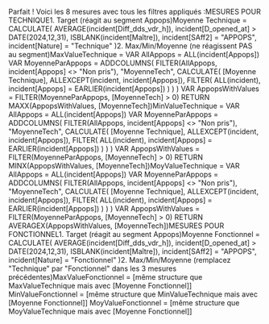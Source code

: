Parfait ! Voici les 8 mesures avec tous les filtres appliqués :MESURES POUR TECHNIQUE1. Target (réagit au segment Appops)Moyenne Technique = 
CALCULATE(
    AVERAGE(incident[Diff_dds_vdr_h]),
    incident[D_opened_at] > DATE(2024,12,31),
    ISBLANK(incident[Maître]),
    incident[SAff2] = "APPOPS",
    incident[Nature] = "Technique"
)2. Max/Min/Moyenne (ne réagissent PAS au segment)MaxValueTechnique = 
VAR AllAppops = ALL(incident[Appops])
VAR MoyenneParAppops = 
    ADDCOLUMNS(
        FILTER(AllAppops, incident[Appops] <> "Non pris"),
        "MoyenneTech",
        CALCULATE(
            [Moyenne Technique],
            ALLEXCEPT(incident, incident[Appops]),
            FILTER(
                ALL(incident),
                incident[Appops] = EARLIER(incident[Appops])
            )
        )
    )
VAR AppopsWithValues = 
    FILTER(MoyenneParAppops, [MoyenneTech] > 0)
RETURN
    MAXX(AppopsWithValues, [MoyenneTech])MinValueTechnique = 
VAR AllAppops = ALL(incident[Appops])
VAR MoyenneParAppops = 
    ADDCOLUMNS(
        FILTER(AllAppops, incident[Appops] <> "Non pris"),
        "MoyenneTech",
        CALCULATE(
            [Moyenne Technique],
            ALLEXCEPT(incident, incident[Appops]),
            FILTER(
                ALL(incident),
                incident[Appops] = EARLIER(incident[Appops])
            )
        )
    )
VAR AppopsWithValues = 
    FILTER(MoyenneParAppops, [MoyenneTech] > 0)
RETURN
    MINX(AppopsWithValues, [MoyenneTech])MoyValueTechnique = 
VAR AllAppops = ALL(incident[Appops])
VAR MoyenneParAppops = 
    ADDCOLUMNS(
        FILTER(AllAppops, incident[Appops] <> "Non pris"),
        "MoyenneTech",
        CALCULATE(
            [Moyenne Technique],
            ALLEXCEPT(incident, incident[Appops]),
            FILTER(
                ALL(incident),
                incident[Appops] = EARLIER(incident[Appops])
            )
        )
    )
VAR AppopsWithValues = 
    FILTER(MoyenneParAppops, [MoyenneTech] > 0)
RETURN
    AVERAGEX(AppopsWithValues, [MoyenneTech])MESURES POUR FONCTIONNEL1. Target (réagit au segment Appops)Moyenne Fonctionnel = 
CALCULATE(
    AVERAGE(incident[Diff_dds_vdr_h]),
    incident[D_opened_at] > DATE(2024,12,31),
    ISBLANK(incident[Maître]),
    incident[SAff2] = "APPOPS",
    incident[Nature] = "Fonctionnel"
)2. Max/Min/Moyenne (remplacez "Technique" par "Fonctionnel" dans les 3 mesures précédentes)MaxValueFonctionnel = [même structure que MaxValueTechnique mais avec [Moyenne Fonctionnel]]
MinValueFonctionnel = [même structure que MinValueTechnique mais avec [Moyenne Fonctionnel]]
MoyValueFonctionnel = [même structure que MoyValueTechnique mais avec [Moyenne Fonctionnel]]
